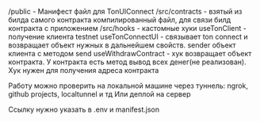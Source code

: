 /public - Манифест файл для TonUIConnect
/src/contracts - взятый из билда самого контракта компилированный файл, для связи билд контракта с приложением
/src/hooks - кастомные хуки
useTonClient - получение клиента testnet 
useTonConnectUI - связывает ton connect и возвращает объект нужных в дальнейшем свойств. sender объект клиента с методом send 
useWithdrawContract - хук возвращает объект контракта. У контракта есть метод вывод всех денег(не реализован). Хук нужен для получения адреса контракта

Работу можно проверить на локальной машине через туннель: ngrok, github projects, localtunnel и тд
Или деплой на сервер 

Ссылку нужно указать в .env и manifest.json